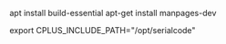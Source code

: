 apt install  build-essential
apt-get install manpages-dev

export CPLUS_INCLUDE_PATH="/opt/serialcode"

